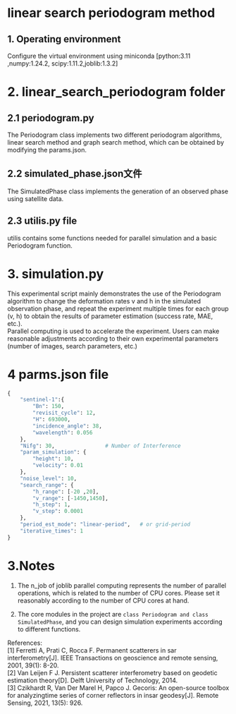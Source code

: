 # linear search periodogram method

## 1. Operating environment
Configure the virtual environment using miniconda
[python:3.11 ,numpy:1.24.2, scipy:1.11.2,joblib:1.3.2]


# 2. linear_search_periodogram folder
## 2.1 periodogram.py 
The Periodogram class implements two different periodogram algorithms, linear search method and graph search method, which can be obtained by modifying the params.json.
## 2.2 simulated_phase.json文件
The SimulatedPhase class implements the generation of an observed phase using satellite data.
## 2.3 utilis.py file
utilis contains some functions needed for parallel simulation and a basic Periodogram function.


# 3. simulation.py

This experimental script mainly demonstrates the use of the Periodogram algorithm to change the deformation rates v and h in the simulated observation phase, and repeat the experiment multiple times for each group (v, h) to obtain the results of parameter estimation (success rate, MAE, etc.).  
Parallel computing is used to accelerate the experiment. Users can make reasonable adjustments according to their own experimental parameters (number of images, search parameters, etc.)  

# 4 parms.json file

```python
{
    "sentinel-1":{
        "Bn": 150,
        "revisit_cycle": 12,
        "H": 693000,
        "incidence_angle": 38,
        "wavelength": 0.056
    },
    "Nifg": 30,                # Number of Interference 
    "param_simulation": {
        "height": 10,
        "velocity": 0.01
    },
    "noise_level": 10, 
    "search_range": {
        "h_range": [-20 ,20],
        "v_range": [-1450,1450],
        "h_step": 1,
        "v_step": 0.0001
    },
    "period_est_mode": "linear-period",   # or grid-period
    "iterative_times": 1                  
}
```
# 3.Notes
1. The n_job of joblib parallel computing represents the number of parallel operations, which is related to the number of CPU cores. Please set it reasonably according to the number of CPU cores at hand.

2. The core modules in the project are ```class Periodogram and class SimulatedPhase```, and you can design simulation experiments according to different functions.

References:  
[1] Ferretti A, Prati C, Rocca F. Permanent scatterers in sar interferometry[J]. IEEE Transactions on geoscience and remote sensing, 2001, 39(1): 8-20.  
[2] Van Leijen F J. Persistent scatterer interferometry based on geodetic estimation theory[D]. Delft University of Technology, 2014.  
[3] Czikhardt R, Van Der Marel H, Papco J. Gecoris: An open-source toolbox for analyzingtime series of corner reflectors in insar geodesy[J]. Remote Sensing, 2021, 13(5): 926.